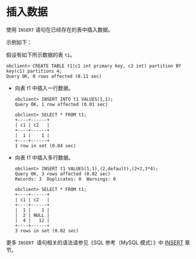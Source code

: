 插入数据 
=========================

使用 `INSERT` 语句在已经存在的表中插入数据。

示例如下：

假设有如下所示数据的表 `t1`。

    obclient> CREATE TABLE t1(c1 int primary key, c2 int) partition BY key(c1) partitions 4;
    Query OK, 0 rows affected (0.11 sec)



* 向表 t1 中插入一行数据。

      obclient> INSERT INTO t1 VALUES(1,1);
      Query OK, 1 row affected (0.01 sec)
      
      obclient> SELECT * FROM t1;
      +----+------+
      | c1 | c2   |
      +----+------+
      |  1 |    1 |
      +----+------+
      1 row in set (0.04 sec)

  

* 向表 t1 中插入多行数据。

      obclient> INSERT t1 VALUES(1,1),(2,default),(2+2,3*4);
      Query OK, 3 rows affected (0.02 sec)
      Records: 3  Duplicates: 0  Warnings: 0
      
      obclient> SELECT * FROM t1;
      +----+------+
      | c1 | c2   |
      +----+------+
      |  1 |    1 |
      |  2 | NULL |
      |  4 |   12 |
      +----+------+
      3 rows in set (0.02 sec)

  




更多 `INSERT `语句相关的语法请参见《SQL 参考（MySQL 模式）》中 [INSERT]() 章节。
